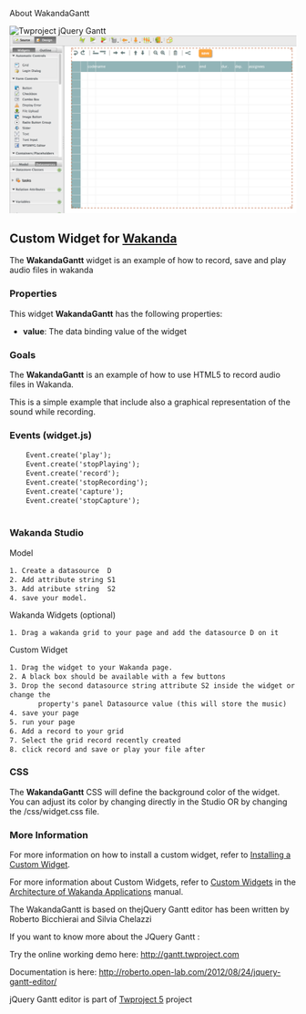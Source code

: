 
About WakandaGantt

<img src="https://rbicchierai.files.wordpress.com/2014/04/image_thumb6.png?w=596" alt="Twproject jQuery Gantt" border="0" />

<img src="https://raw.githubusercontent.com/rmello4d/WakandaGantt/master/WakandaGantt.png" alt="WakandaGantt" border="0" />


## Custom Widget for [Wakanda](http://wakanda.org)
The __WakandaGantt__ widget is an example of how to record, save and play audio files in wakanda 

### Properties
This widget __WakandaGantt__ has the following properties: 

* __value__: The data binding value of the widget

### Goals
The __WakandaGantt__ is an example of how to use HTML5 to record audio files in Wakanda. 

This is a simple example that include also a graphical representation of the sound while recording.  


### Events (widget.js)

```
    Event.create('play');
    Event.create('stopPlaying');
    Event.create('record');
    Event.create('stopRecording');
    Event.create('capture');
    Event.create('stopCapture');


```

### Wakanda Studio

Model
```
1. Create a datasource  D
2. Add attribute string S1
3. Add atribute string  S2
4. save your model. 

```

Wakanda Widgets (optional)
```
1. Drag a wakanda grid to your page and add the datasource D on it 

```


Custom Widget
```
1. Drag the widget to your Wakanda page. 
2. A black box should be available with a few buttons 
3. Drop the second datasource string attribute S2 inside the widget or change the 
       property's panel Datasource value (this will store the music)
4. save your page
5. run your page 
6. Add a record to your grid 
7. Select the grid record recently created
8. click record and save or play your file after
```


### CSS
The __WakandaGantt__ CSS will define the background color of the widget.  
You can adjust its color by changing directly in the Studio OR by changing the /css/widget.css file.  


### More Information
For more information on how to install a custom widget, refer to [Installing a Custom Widget](http://doc.wakanda.org/WakandaStudio0/help/Title/en/page3869.html#1027761).

For more information about Custom Widgets, refer to [Custom Widgets](http://doc.wakanda.org/Wakanda0.v5/help/Title/en/page3863.html "Custom Widgets") in the [Architecture of Wakanda Applications](http://doc.wakanda.org/Wakanda0.v5/help/Title/en/page3844.html "Architecture of Wakanda Applications") manual.


The WakandaGantt is based on thejQuery Gantt editor has been written by Roberto Bicchierai and Silvia Chelazzi

If you want to know more about the JQuery Gantt :

Try the online working demo here: http://gantt.twproject.com

Documentation is here: http://roberto.open-lab.com/2012/08/24/jquery-gantt-editor/

jQuery Gantt editor is part of <a href="http://www.twproject.com">Twproject 5</a> project



